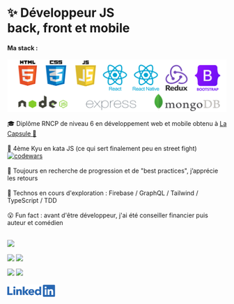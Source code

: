  # ✨ Développeur JS <br/> back, front et mobile  

#### Ma stack :  

<img src="GitTechnosBootstrap.png" width="535" alt="Conception, prototypage et programmation d’applications web et mobile en HTML 5, CSS, JS, React, React Native, Redux, Bootstrap, Node.js, Express, MongoDB">
</br>

🎓 Diplôme RNCP de niveau 6 en développement web et mobile obtenu à [La Capsule 🚀](https://www.linkedin.com/feed/update/urn:li:activity:6714913864439369728/)  
<br/>
🥋 4ème Kyu en kata JS (ce qui sert finalement peu en street fight) [![codewars](https://www.codewars.com/users/Maxime%20Verdy/badges/micro)](https://www.codewars.com/users/Maxime%20Verdy)  
<br/>
🙏 Toujours en recherche de progression et de "best practices", j’apprécie les retours  
<br/>
🔎 Technos en cours d'exploration : Firebase / GraphQL / Tailwind / TypeScript / TDD  
<br/>
😮 Fun fact : avant d'être développeur, j'ai été conseiller financier puis auteur et comédien
<br/>
<br/>

![](https://github-profile-summary-cards.vercel.app/api/cards/profile-details?username=MaximeVerdy&theme=nord_bright)

![](https://github-profile-summary-cards.vercel.app/api/cards/repos-per-language?username=MaximeVerdy&theme=nord_bright)    ![](https://github-profile-summary-cards.vercel.app/api/cards/most-commit-language?username=MaximeVerdy&theme=nord_bright)

![](https://github-profile-summary-cards.vercel.app/api/cards/stats?username=MaximeVerdy&theme=nord_bright) ![](https://github-profile-summary-cards.vercel.app/api/cards/productive-time?username=MaximeVerdy&theme=nord_bright)
<br/>
<br/>
<a href="https://www.linkedin.com/in/maximeverdy/">
<img src="Linkedin-logo.png" width="110" alt="badge LinkedIn">
</a>
